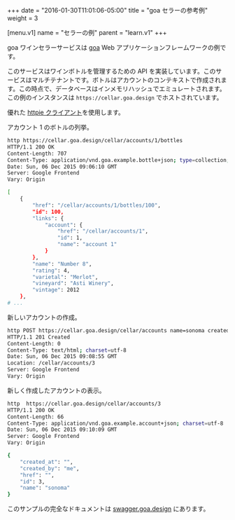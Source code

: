 +++
date = "2016-01-30T11:01:06-05:00"
title = "goa セラーの参考例"
weight = 3

[menu.v1]
name = "セラーの例"
parent = "learn.v1"
+++

goa ワインセラーサービスは [goa](https://goa.design/v1) Web アプリケーションフレームワークの例です。

このサービスはワインボトルを管理するための API を実装しています。このサービスはマルチテナントです。ボトルはアカウントのコンテキストで作成されます。この時点で、データベースはインメモリハッシュでエミュレートされます。この例のインスタンスは `https://cellar.goa.design` でホストされています。

優れた [httpie クライアント](https://github.com/jkbrzt/httpie)を使用します。

アカウント 1 のボトルの列挙。
```bash
http https://cellar.goa.design/cellar/accounts/1/bottles
HTTP/1.1 200 OK
Content-Length: 707
Content-Type: application/vnd.goa.example.bottle+json; type=collection; charset=utf-8
Date: Sun, 06 Dec 2015 09:06:10 GMT
Server: Google Frontend
Vary: Origin

[
    {
        "href": "/cellar/accounts/1/bottles/100",
        "id": 100,
        "links": {
            "account": {
                "href": "/cellar/accounts/1",
                "id": 1,
                "name": "account 1"
            }
        },
        "name": "Number 8",
        "rating": 4,
        "varietal": "Merlot",
        "vineyard": "Asti Winery",
        "vintage": 2012
    },
# ...
```

新しいアカウントの作成。
```bash
http POST https://cellar.goa.design/cellar/accounts name=sonoma created_by=me
HTTP/1.1 201 Created
Content-Length: 0
Content-Type: text/html; charset=utf-8
Date: Sun, 06 Dec 2015 09:08:55 GMT
Location: /cellar/accounts/3
Server: Google Frontend
Vary: Origin
```

新しく作成したアカウントの表示。
```bash
http  https://cellar.goa.design/cellar/accounts/3
HTTP/1.1 200 OK
Content-Length: 66
Content-Type: application/vnd.goa.example.account+json; charset=utf-8
Date: Sun, 06 Dec 2015 09:10:09 GMT
Server: Google Frontend
Vary: Origin

{
    "created_at": "",
    "created_by": "me",
    "href": "",
    "id": 3,
    "name": "sonoma"
}
```

このサンプルの完全なドキュメントは [swagger.goa.design](https://swagger.goa.design/?url=goadesign%2Fgoa-cellar%2Fdesign) にあります。
